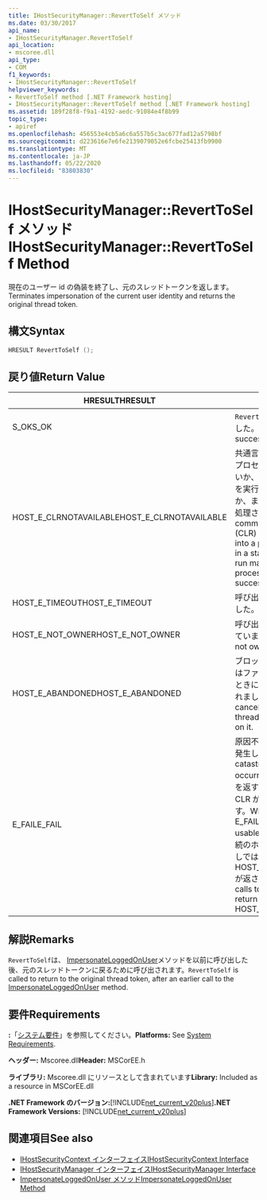 ```yaml
---
title: IHostSecurityManager::RevertToSelf メソッド
ms.date: 03/30/2017
api_name:
- IHostSecurityManager.RevertToSelf
api_location:
- mscoree.dll
api_type:
- COM
f1_keywords:
- IHostSecurityManager::RevertToSelf
helpviewer_keywords:
- RevertToSelf method [.NET Framework hosting]
- IHostSecurityManager::RevertToSelf method [.NET Framework hosting]
ms.assetid: 189f28f8-f9a1-4192-aedc-91084e4f8b99
topic_type:
- apiref
ms.openlocfilehash: 456553e4cb5a6c6a557b5c3ac677fad12a5798bf
ms.sourcegitcommit: d223616e7e6fe2139079052e6fcbe25413fb9900
ms.translationtype: MT
ms.contentlocale: ja-JP
ms.lasthandoff: 05/22/2020
ms.locfileid: "83803830"
---
```

# <a name="ihostsecuritymanagerreverttoself-method"></a><span data-ttu-id="7bdb2-102">IHostSecurityManager::RevertToSelf メソッド</span><span class="sxs-lookup"><span data-stu-id="7bdb2-102">IHostSecurityManager::RevertToSelf Method</span></span>
<span data-ttu-id="7bdb2-103">現在のユーザー id の偽装を終了し、元のスレッドトークンを返します。</span><span class="sxs-lookup"><span data-stu-id="7bdb2-103">Terminates impersonation of the current user identity and returns the original thread token.</span></span>  
  
## <a name="syntax"></a><span data-ttu-id="7bdb2-104">構文</span><span class="sxs-lookup"><span data-stu-id="7bdb2-104">Syntax</span></span>  
  
```cpp  
HRESULT RevertToSelf ();  
```  
  
## <a name="return-value"></a><span data-ttu-id="7bdb2-105">戻り値</span><span class="sxs-lookup"><span data-stu-id="7bdb2-105">Return Value</span></span>  
  
|<span data-ttu-id="7bdb2-106">HRESULT</span><span class="sxs-lookup"><span data-stu-id="7bdb2-106">HRESULT</span></span>|<span data-ttu-id="7bdb2-107">説明</span><span class="sxs-lookup"><span data-stu-id="7bdb2-107">Description</span></span>|  
|-------------|-----------------|  
|<span data-ttu-id="7bdb2-108">S_OK</span><span class="sxs-lookup"><span data-stu-id="7bdb2-108">S_OK</span></span>|<span data-ttu-id="7bdb2-109">`RevertToSelf`正常に返されました。</span><span class="sxs-lookup"><span data-stu-id="7bdb2-109">`RevertToSelf` returned successfully.</span></span>|  
|<span data-ttu-id="7bdb2-110">HOST_E_CLRNOTAVAILABLE</span><span class="sxs-lookup"><span data-stu-id="7bdb2-110">HOST_E_CLRNOTAVAILABLE</span></span>|<span data-ttu-id="7bdb2-111">共通言語ランタイム (CLR) がプロセスに読み込まれていないか、CLR がマネージコードを実行できない状態であるか、または呼び出しが正常に処理されていません。</span><span class="sxs-lookup"><span data-stu-id="7bdb2-111">The common language runtime (CLR) has not been loaded into a process, or the CLR is in a state in which it cannot run managed code or process the call successfully.</span></span>|  
|<span data-ttu-id="7bdb2-112">HOST_E_TIMEOUT</span><span class="sxs-lookup"><span data-stu-id="7bdb2-112">HOST_E_TIMEOUT</span></span>|<span data-ttu-id="7bdb2-113">呼び出しがタイムアウトしました。</span><span class="sxs-lookup"><span data-stu-id="7bdb2-113">The call timed out.</span></span>|  
|<span data-ttu-id="7bdb2-114">HOST_E_NOT_OWNER</span><span class="sxs-lookup"><span data-stu-id="7bdb2-114">HOST_E_NOT_OWNER</span></span>|<span data-ttu-id="7bdb2-115">呼び出し元がロックを所有していません。</span><span class="sxs-lookup"><span data-stu-id="7bdb2-115">The caller does not own the lock.</span></span>|  
|<span data-ttu-id="7bdb2-116">HOST_E_ABANDONED</span><span class="sxs-lookup"><span data-stu-id="7bdb2-116">HOST_E_ABANDONED</span></span>|<span data-ttu-id="7bdb2-117">ブロックされたスレッドまたはファイバーが待機しているときに、イベントが取り消されました。</span><span class="sxs-lookup"><span data-stu-id="7bdb2-117">An event was canceled while a blocked thread or fiber was waiting on it.</span></span>|  
|<span data-ttu-id="7bdb2-118">E_FAIL</span><span class="sxs-lookup"><span data-stu-id="7bdb2-118">E_FAIL</span></span>|<span data-ttu-id="7bdb2-119">原因不明の致命的なエラーが発生しました。</span><span class="sxs-lookup"><span data-stu-id="7bdb2-119">An unknown catastrophic failure occurred.</span></span> <span data-ttu-id="7bdb2-120">メソッドが E_FAIL を返すと、そのプロセス内で CLR が使用できなくなります。</span><span class="sxs-lookup"><span data-stu-id="7bdb2-120">When a method returns E_FAIL, the CLR is no longer usable within the process.</span></span> <span data-ttu-id="7bdb2-121">後続のホストメソッドの呼び出しでは HOST_E_CLRNOTAVAILABLE が返されます。</span><span class="sxs-lookup"><span data-stu-id="7bdb2-121">Subsequent calls to hosting methods return HOST_E_CLRNOTAVAILABLE.</span></span>|  
  
## <a name="remarks"></a><span data-ttu-id="7bdb2-122">解説</span><span class="sxs-lookup"><span data-stu-id="7bdb2-122">Remarks</span></span>  
 <span data-ttu-id="7bdb2-123">`RevertToSelf`は、 [ImpersonateLoggedOnUser](ihostsecuritymanager-impersonateloggedonuser-method.md)メソッドを以前に呼び出した後、元のスレッドトークンに戻るために呼び出されます。</span><span class="sxs-lookup"><span data-stu-id="7bdb2-123">`RevertToSelf` is called to return to the original thread token, after an earlier call to the [ImpersonateLoggedOnUser](ihostsecuritymanager-impersonateloggedonuser-method.md) method.</span></span>  
  
## <a name="requirements"></a><span data-ttu-id="7bdb2-124">要件</span><span class="sxs-lookup"><span data-stu-id="7bdb2-124">Requirements</span></span>  
 <span data-ttu-id="7bdb2-125">**:**「[システム要件](../../get-started/system-requirements.md)」を参照してください。</span><span class="sxs-lookup"><span data-stu-id="7bdb2-125">**Platforms:** See [System Requirements](../../get-started/system-requirements.md).</span></span>  
  
 <span data-ttu-id="7bdb2-126">**ヘッダー:** Mscoree.dll</span><span class="sxs-lookup"><span data-stu-id="7bdb2-126">**Header:** MSCorEE.h</span></span>  
  
 <span data-ttu-id="7bdb2-127">**ライブラリ:** Mscoree.dll にリソースとして含まれています</span><span class="sxs-lookup"><span data-stu-id="7bdb2-127">**Library:** Included as a resource in MSCorEE.dll</span></span>  
  
 <span data-ttu-id="7bdb2-128">**.NET Framework のバージョン:**[!INCLUDE[net_current_v20plus](../../../../includes/net-current-v20plus-md.md)]</span><span class="sxs-lookup"><span data-stu-id="7bdb2-128">**.NET Framework Versions:** [!INCLUDE[net_current_v20plus](../../../../includes/net-current-v20plus-md.md)]</span></span>  
  
## <a name="see-also"></a><span data-ttu-id="7bdb2-129">関連項目</span><span class="sxs-lookup"><span data-stu-id="7bdb2-129">See also</span></span>

- [<span data-ttu-id="7bdb2-130">IHostSecurityContext インターフェイス</span><span class="sxs-lookup"><span data-stu-id="7bdb2-130">IHostSecurityContext Interface</span></span>](ihostsecuritycontext-interface.md)
- [<span data-ttu-id="7bdb2-131">IHostSecurityManager インターフェイス</span><span class="sxs-lookup"><span data-stu-id="7bdb2-131">IHostSecurityManager Interface</span></span>](ihostsecuritymanager-interface.md)
- [<span data-ttu-id="7bdb2-132">ImpersonateLoggedOnUser メソッド</span><span class="sxs-lookup"><span data-stu-id="7bdb2-132">ImpersonateLoggedOnUser Method</span></span>](ihostsecuritymanager-impersonateloggedonuser-method.md)
